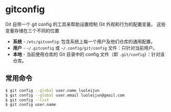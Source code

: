 # gitconfig

Git 自带一个 git config 的工具来帮助设置控制 Git 外观和行为的配置变量。 这些变量存储在三个不同的位置

- **系统** - `/etc/gitconfig`: 包含系统上每一个用户及他们仓库的通用配置。
- **用户** - `~/.gitconfig` 或 `~/.config/git/config` 文件：只针对当前用户。
- **本地** - 当前使用仓库的 Git 目录中的 config 文件（即 `.git/config`）：针对该仓库。

## 常用命令

```bash
$ git config --global user.name luoleijun
$ git config --global user.email luoleijun@gmail.com
$ git config --list
$ git config user.name
```

<!--
~: 波浪线是 Shell 的模式扩展（echo ~）。
-->
